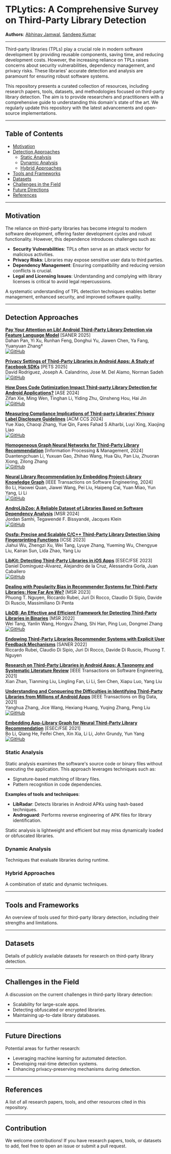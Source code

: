 # TPLytics: A Comprehensive Survey on Third-Party Library Detection

**Authors**: [Abhinav Jamwal](https://scholar.google.com/citations?user=NsOedN0AAAAJ&hl=en), [Sandeep Kumar](https://scholar.google.co.in/citations?user=PDz0F-YAAAAJ&hl=en)


---

Third-party libraries (TPLs) play a crucial role in modern software development by providing reusable components, saving time, and reducing development costs. However, the increasing reliance on TPLs raises concerns about security vulnerabilities, dependency management, and privacy risks. These libraries' accurate detection and analysis are paramount for ensuring robust software systems.

This repository presents a curated collection of resources, including research papers, tools, datasets, and methodologies focused on third-party library detection. The aim is to provide researchers and practitioners with a comprehensive guide to understanding this domain's state of the art. We regularly update this repository with the latest advancements and open-source implementations.

---

## Table of Contents
- [Motivation](#motivation)
- [Detection Approaches](#detection-approaches)
    - [Static Analysis](#static-analysis)
    - [Dynamic Analysis](#dynamic-analysis)
    - [Hybrid Approaches](#hybrid-approaches)
- [Tools and Frameworks](#tools-and-frameworks)
- [Datasets](#datasets)
- [Challenges in the Field](#challenges-in-the-field)
- [Future Directions](#future-directions)
- [References](#references)

---

## Motivation

The reliance on third-party libraries has become integral to modern software development, offering faster development cycles and robust functionality. However, this dependence introduces challenges such as:
- **Security Vulnerabilities**: TPLs often serve as an attack vector for malicious activities.
- **Privacy Risks**: Libraries may expose sensitive user data to third parties.
- **Dependency Management**: Ensuring compatibility and reducing version conflicts is crucial.
- **Legal and Licensing Issues**: Understanding and complying with library licenses is critical to avoid legal repercussions.

A systematic understanding of TPL detection techniques enables better management, enhanced security, and improved software quality.

---

## Detection Approaches


[**Pay Your Attention on Lib! Android Third-Party Library Detection via Feature Language Model**](https://aoa0.github.io/pubs/saner25.pdf) [SANER 2025]  
Dahan Pan, Yi Xu, Runhan Feng, Donghui Yu, Jiawen Chen, Ya Fang, Yuanyuan Zhang†  
[![GitHub](https://img.shields.io/badge/GitHub-181717?style=for-the-badge&logo=github&logoColor=white)](https://aoa0.github.io)

[**Privacy Settings of Third-Party Libraries in Android Apps: A Study of Facebook SDKs**](https://usableprivacy.org/static/files/rodriguez_pets_2025.pdf) [PETS 2025]  
David Rodriguez, Joseph A. Calandrino, Jose M. Del Alamo, Norman Sadeh  
[![GitHub](https://img.shields.io/badge/GitHub-181717?style=for-the-badge&logo=github&logoColor=white)](https://github.com/DavidRodriguezTorrado/PrivacySDKSettingsAnalyzer)



[**How Does Code Optimization Impact Third-party Library Detection for Android Applications?**](https://dl.acm.org/doi/10.1145/3691620.3695554) [ASE 2024]  
Zifan Xie, Ming Wen, Tinghan Li, Yiding Zhu, Qinsheng Hou, Hai Jin  
[![GitHub](https://img.shields.io/badge/GitHub-181717?style=for-the-badge&logo=github&logoColor=white)](https://github.com/CGCL-codes/LibHunter)

[**Measuring Compliance Implications of Third-party Libraries' Privacy Label Disclosure Guidelines**](https://doi.org/10.1145/3658644.3670371) [ACM CCS 2024]  
Yue Xiao, Chaoqi Zhang, Yue Qin, Fares Fahad S Alharbi, Luyi Xing, Xiaojing Liao  
[![GitHub](https://img.shields.io/badge/GitHub-181717?style=for-the-badge&logo=github&logoColor=white)](https://sites.google.com/view/colainewebsites)

[**Homogeneous Graph Neural Networks for Third-Party Library Recommendation**](https://doi.org/10.1016/j.ipm.2024.103831) [Information Processing & Management, 2024]  
Duantengchuan Li, Yuxuan Gao, Zhihao Wang, Hua Qiu, Pan Liu, Zhuoran Xiong, Zilong Zhang  
[![GitHub](https://img.shields.io/badge/GitHub-181717?style=for-the-badge&logo=github&logoColor=white)](https://github.com/dacilab/HGNRec)

[**Neural Library Recommendation by Embedding Project-Library Knowledge Graph**](https://doi.org/10.1109/TSE.2024.3393504) [IEEE Transactions on Software Engineering, 2024]  
Bo Li, Haowei Quan, Jiawei Wang, Pei Liu, Haipeng Cai, Yuan Miao, Yun Yang, Li Li  
[![GitHub](https://img.shields.io/badge/GitHub-181717?style=for-the-badge&logo=github&logoColor=white)](https://github.com/Limber0117/PyRec)

[**AndroLibZoo: A Reliable Dataset of Libraries Based on Software Dependency Analysis**](https://ieeexplore.ieee.org/abstract/document/10555749) [MSR 2024]  
Jordan Samhi, Tegawendé F. Bissyandé, Jacques Klein  
[![GitHub](https://img.shields.io/badge/GitHub-181717?style=for-the-badge&logo=github&logoColor=white)](https://github.com/JordanSamhi/AndroLibZoo)


[**Ossfp: Precise and Scalable C/C++ Third-Party Library Detection Using Fingerprinting Functions**](https://doi.org/10.1109/ICSE48619.2023.00034) [ICSE 2023]  
Jiahui Wu, Zhengzi Xu, Wei Tang, Lyuye Zhang, Yueming Wu, Chengyue Liu, Kairan Sun, Lida Zhao, Yang Liu  

[**LibKit: Detecting Third-Party Libraries in iOS Apps**](https://doi.org/10.1145/3611643.3616344) [ESEC/FSE 2023]  
Daniel Domínguez-Álvarez, Alejandro de la Cruz, Alessandra Gorla, Juan Caballero  
[![GitHub](https://img.shields.io/badge/GitHub-181717?style=for-the-badge&logo=github&logoColor=white)](https://zenodo.org/records/7042015)

[**Dealing with Popularity Bias in Recommender Systems for Third-Party Libraries: How Far Are We?**](https://doi.org/10.1109/MSR59073.2023.00016) [MSR 2023]  
Phuong T. Nguyen, Riccardo Rubei, Juri Di Rocco, Claudio Di Sipio, Davide Di Ruscio, Massimiliano Di Penta  



[**LibDB: An Effective and Efficient Framework for Detecting Third-Party Libraries in Binaries**](https://doi.org/10.1145/3524842.352844) [MSR 2022]  
Wei Tang, Yanlin Wang, Hongyu Zhang, Shi Han, Ping Luo, Dongmei Zhang  
[![GitHub](https://img.shields.io/badge/GitHub-181717?style=for-the-badge&logo=github&logoColor=white)](https://github.com/DeepSoftwareAnalytics/LibDB)

[**Endowing Third-Party Libraries Recommender Systems with Explicit User Feedback Mechanisms**](https://doi.org/10.1109/SANER53432.2022.00099) [SANER 2022]  
Riccardo Rubei, Claudio Di Sipio, Juri Di Rocco, Davide Di Ruscio, Phuong T. Nguyen  



[**Research on Third-Party Libraries in Android Apps: A Taxonomy and Systematic Literature Review**](https://doi.org/10.1109/TSE.2021.3114381) [IEEE Transactions on Software Engineering, 2021]  
Xian Zhan, Tianming Liu, Lingling Fan, Li Li, Sen Chen, Xiapu Luo, Yang Liu  

[**Understanding and Conquering the Difficulties in Identifying Third-Party Libraries from Millions of Android Apps**](https://doi.org/10.1109/TBDATA.2021.3093244) [IEEE Transactions on Big Data, 2021]  
Yanghua Zhang, Jice Wang, Hexiang Huang, Yuqing Zhang, Peng Liu  
[![GitHub](https://img.shields.io/badge/GitHub-181717?style=for-the-badge&logo=github&logoColor=white)](https://github.com/imcczy/libhawkeye)

[**Embedding App-Library Graph for Neural Third-Party Library Recommendation**](https://dl.acm.org/doi/abs/10.1145/3468264.3468552) [ESEC/FSE 2021]  
Bo Li, Qiang He, Feifei Chen, Xin Xia, Li Li, John Grundy, Yun Yang  
[![GitHub](https://img.shields.io/badge/GitHub-181717?style=for-the-badge&logo=github&logoColor=white)](https://github.com/fio1982/GRec)






### Static Analysis

Static analysis examines the software's source code or binary files without executing the application. This approach leverages techniques such as:
- Signature-based matching of library files.
- Pattern recognition in code dependencies.

**Examples of tools and techniques**:
- **LibRadar**: Detects libraries in Android APKs using hash-based techniques.
- **Androguard**: Performs reverse engineering of APK files for library identification.

Static analysis is lightweight and efficient but may miss dynamically loaded or obfuscated libraries.


### Dynamic Analysis
Techniques that evaluate libraries during runtime.

### Hybrid Approaches
A combination of static and dynamic techniques.

---

## Tools and Frameworks
An overview of tools used for third-party library detection, including their strengths and limitations.

---

## Datasets
Details of publicly available datasets for research on third-party library detection.

---

## Challenges in the Field
A discussion on the current challenges in third-party library detection:
- Scalability for large-scale apps.
- Detecting obfuscated or encrypted libraries.
- Maintaining up-to-date library databases.

---

## Future Directions
Potential areas for further research:
- Leveraging machine learning for automated detection.
- Developing real-time detection systems.
- Enhancing privacy-preserving mechanisms during detection.

---

## References
A list of all research papers, tools, and other resources cited in this repository.

---

## Contribution
We welcome contributions! If you have research papers, tools, or datasets to add, feel free to open an issue or submit a pull request.
